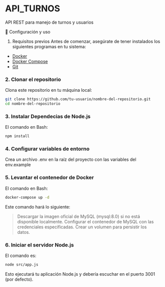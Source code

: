 # API_TURNOS
API REST para manejo de turnos y usuarios


🚀 Configuración y uso
1. Requisitos previos
Antes de comenzar, asegúrate de tener instalados los siguientes programas en tu sistema:
- [Docker](https://www.docker.com/)
- [Docker Compose](https://docs.docker.com/compose/)
- [Git](https://git-scm.com/)

### 2. **Clonar el repositorio**
Clona este repositorio en tu máquina local:
```bash
git clone https://github.com/tu-usuario/nombre-del-repositorio.git
cd nombre-del-repositorio
```

### 3. Instalar Dependecias de Node.js
El comando en Bash:
```bash
npm install
```
### 4. **Configurar variables de entorno**
Crea un archivo .env en la raíz del proyecto con las variables del env.example

### 5. **Levantar el contenedor de Docker**
El comando en Bash:
```bash
docker-compose up -d
```
Este comando hará lo siguiente:
  > Descargar la imagen oficial de MySQL (mysql:8.0) si no está disponible localmente.
  > Configurar el contenedor de MySQL con las credenciales especificadas.
  > Crear un volumen para persistir los datos.

### 6. **Iniciar el servidor Node.js**
El comando es:
```bash
node src/app.js
```
Esto ejecutará tu aplicación Node.js y debería escuchar en el puerto 3001 (por defecto).

